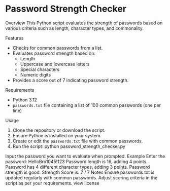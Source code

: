 # Password Strength Checker

Overview
This Python script evaluates the strength of passwords based on various criteria such as length, character types, and commonality.

Features
- Checks for common passwords from a list.
- Evaluates password strength based on:
  - Length
  - Uppercase and lowercase letters
  - Special characters
  - Numeric digits
- Provides a score out of 7 indicating password strength.

Requirements
- Python 3.12
- `passwords.txt` file containing a list of 100 common passwords (one per line)

Usage
1. Clone the repository or download the script.
2. Ensure Python is installed on your system.
3. Create or edit the `passwords.txt` file with common passwords.
4. Run the script:
   python password_strength_checker.py

Input the password you want to evaluate when prompted.
Example
Enter the password: HelloBro1045!123
Password length is 16, adding 4 points.
Password has 4 different character types, adding 3 points.
Password strength is good. Strength Score is: 7 / 7
Notes
Ensure passwords.txt is updated regularly with common passwords.
Adjust scoring criteria in the script as per your requirements.
view license

